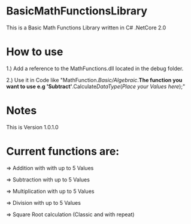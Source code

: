 # BasicMathFunctionsLibrary
This is a Basic Math Functions Library written in C# .NetCore 2.0


# How to use
1.) Add a reference to the MathFunctions.dll located in the debug folder.

2.) Use it in Code like "MathFunction.*Basic/Algebraic*.**The function you want to use e.g 'Subtract'**.Calculate*DataType*(*Place your Values here*);"


# Notes
This is Version 1.0.1.0

# Current functions are:
=> Addition with with up to 5 Values

=> Subtraction with up to 5 Values

=> Multiplication with up to 5 Values

=> Division with up to 5 Values

=> Square Root calculation (Classic and with repeat)
